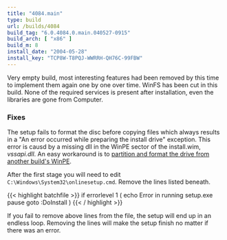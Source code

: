 ```yaml
---
title: "4084.main"
type: build
url: /builds/4084
build_tag: "6.0.4084.0.main.040527-0915"
build_arch: [ "x86" ]
build_m: 8
install_date: "2004-05-28"
install_key: "TCP8W-T8PQJ-WWRRH-QH76C-99FBW"
---
```


Very empty build, most interesting features had been removed by this time to implement them again one by one over time. WinFS has been cut in this build. None of the required services is present after installation, even the libraries are gone from Computer.

### Fixes
The setup fails to format the disc before copying files which always results in a "An error occurred while preparing the install drive" exception. This error is causd by a missing dll in the WinPE sector of the install.wim, _vssapi.dll_. An easy workaround is to [partition and format the drive from another build's WinPE](/diskpart).

After the first stage you will need to edit `C:\Windows\System32\onlinesetup.cmd`. Remove the lines listed beneath.

{{< highlight batchfile >}}
if errorlevel 1 (
     echo Error in running setup.exe
     pause
     goto :DoInstall
)
{{< / highlight >}}

If you fail to remove above lines from the file, the setup will end up in an endless loop. Removing the lines will make the setup finish no matter if there was an error.